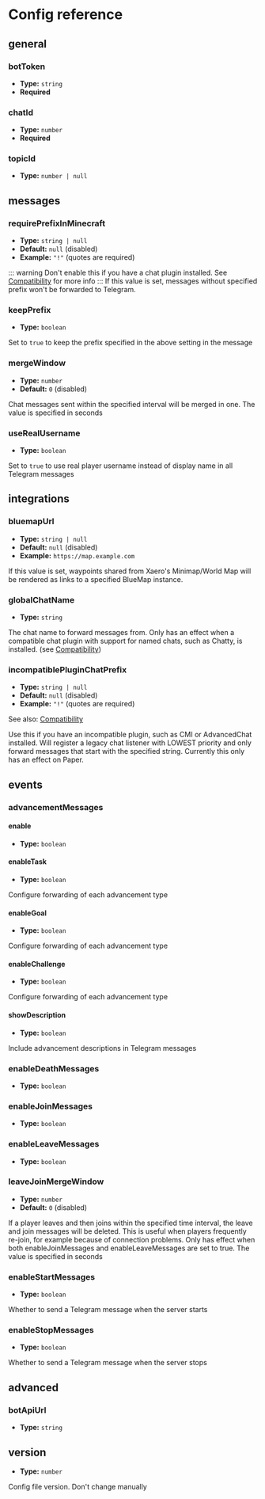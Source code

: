 <!-- Generated by codegen/generate_config.py. Do not modify-->
# Config reference

## general

### botToken

- **Type:** `string`
- **Required**

### chatId

- **Type:** `number`
- **Required**

### topicId

- **Type:** `number | null`

## messages

### requirePrefixInMinecraft

- **Type:** `string | null`
- **Default:** `null` (disabled)
- **Example:** `"!"` (quotes are required)

::: warning
Don't enable this if you have a chat plugin installed.
See [Compatibility](https://tgbridge.vanutp.dev/en/compatibility#chat) for more info
:::
If this value is set, messages without specified prefix won't be forwarded to Telegram.


### keepPrefix

- **Type:** `boolean`

Set to `true` to keep the prefix specified in the above setting in the message


### mergeWindow

- **Type:** `number`
- **Default:** `0` (disabled)

Chat messages sent within the specified interval will be merged in one.
The value is specified in seconds


### useRealUsername

- **Type:** `boolean`

Set to `true` to use real player username instead of display name in all Telegram messages


## integrations

### bluemapUrl

- **Type:** `string | null`
- **Default:** `null` (disabled)
- **Example:** `https://map.example.com`

If this value is set, waypoints shared from Xaero's Minimap/World Map will be rendered
as links to a specified BlueMap instance.


### globalChatName

- **Type:** `string`

The chat name to forward messages from.
Only has an effect when a compatible chat plugin with support for named chats, such as Chatty, is installed.
(see [Compatibility](https://tgbridge.vanutp.dev/en/compatibility#chat))


### incompatiblePluginChatPrefix

- **Type:** `string | null`
- **Default:** `null` (disabled)
- **Example:** `"!"` (quotes are required)

See also: [Compatibility](https://tgbridge.vanutp.dev/en/compatibility#chat)

Use this if you have an incompatible plugin, such as CMI or AdvancedChat installed.
Will register a legacy chat listener with LOWEST priority
and only forward messages that start with the specified string.
Currently this only has an effect on Paper.


## events

### advancementMessages

#### enable

- **Type:** `boolean`

#### enableTask

- **Type:** `boolean`

Configure forwarding of each advancement type


#### enableGoal

- **Type:** `boolean`

Configure forwarding of each advancement type


#### enableChallenge

- **Type:** `boolean`

Configure forwarding of each advancement type


#### showDescription

- **Type:** `boolean`

Include advancement descriptions in Telegram messages


### enableDeathMessages

- **Type:** `boolean`

### enableJoinMessages

- **Type:** `boolean`

### enableLeaveMessages

- **Type:** `boolean`

### leaveJoinMergeWindow

- **Type:** `number`
- **Default:** `0` (disabled)

If a player leaves and then joins within the specified time interval,
the leave and join messages will be deleted.
This is useful when players frequently re-join, for example because of connection problems.
Only has effect when both enableJoinMessages and enableLeaveMessages are set to true.
The value is specified in seconds


### enableStartMessages

- **Type:** `boolean`

Whether to send a Telegram message when the server starts


### enableStopMessages

- **Type:** `boolean`

Whether to send a Telegram message when the server stops


## advanced

### botApiUrl

- **Type:** `string`

## version

- **Type:** `number`

Config file version. Don't change manually

